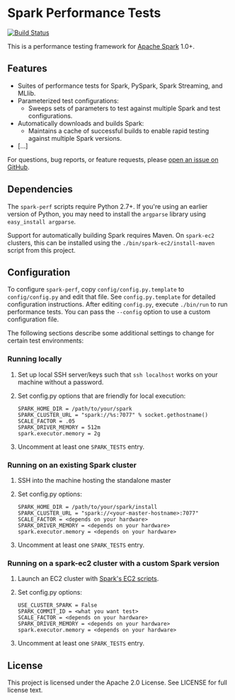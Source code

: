 # Spark Performance Tests

[![Build Status](https://travis-ci.org/databricks/spark-perf.svg?branch=master)](https://travis-ci.org/databricks/spark-perf)

This is a performance testing framework for [Apache Spark](http://spark.apache.org) 1.0+.

## Features

- Suites of performance tests for Spark, PySpark, Spark Streaming, and MLlib.
- Parameterized test configurations:
   - Sweeps sets of parameters to test against multiple Spark and test configurations.
- Automatically downloads and builds Spark:
   - Maintains a cache of successful builds to enable rapid testing against multiple Spark versions.
- [...]

For questions, bug reports, or feature requests, please [open an issue on GitHub](https://github.com/databricks/spark-perf/issues).

## Dependencies

The `spark-perf` scripts require Python 2.7+.  If you're using an earlier version of Python, you may need to install the `argparse` library using `easy_install argparse`.

Support for automatically building Spark requires Maven.  On `spark-ec2` clusters, this can be installed using the `./bin/spark-ec2/install-maven` script from this project.


## Configuration

To configure `spark-perf`, copy `config/config.py.template` to `config/config.py` and edit that file.  See `config.py.template` for detailed configuration instructions.  After editing `config.py`, execute `./bin/run` to run performance tests.  You can pass the `--config` option to use a custom configuration file.

The following sections describe some additional settings to change for certain test environments:

### Running locally

1. Set up local SSH server/keys such that `ssh localhost` works on your machine without a password.
2. Set config.py options that are friendly for local execution:

   ```
   SPARK_HOME_DIR = /path/to/your/spark
   SPARK_CLUSTER_URL = "spark://%s:7077" % socket.gethostname()
   SCALE_FACTOR = .05
   SPARK_DRIVER_MEMORY = 512m
   spark.executor.memory = 2g
   ```
3. Uncomment at least one `SPARK_TESTS` entry.

### Running on an existing Spark cluster
1. SSH into the machine hosting the standalone master
2. Set config.py options:

   ```
   SPARK_HOME_DIR = /path/to/your/spark/install
   SPARK_CLUSTER_URL = "spark://<your-master-hostname>:7077"
   SCALE_FACTOR = <depends on your hardware>
   SPARK_DRIVER_MEMORY = <depends on your hardware>
   spark.executor.memory = <depends on your hardware>
   ```
3. Uncomment at least one `SPARK_TESTS` entry.

### Running on a spark-ec2 cluster with a custom Spark version
1. Launch an EC2 cluster with [Spark's EC2 scripts](https://spark.apache.org/docs/latest/ec2-scripts.html).
2. Set config.py options:

   ```
   USE_CLUSTER_SPARK = False
   SPARK_COMMIT_ID = <what you want test>
   SCALE_FACTOR = <depends on your hardware>
   SPARK_DRIVER_MEMORY = <depends on your hardware>
   spark.executor.memory = <depends on your hardware>
   ```
3. Uncomment at least one `SPARK_TESTS` entry.


## License

This project is licensed under the Apache 2.0 License. See LICENSE for full license text.
